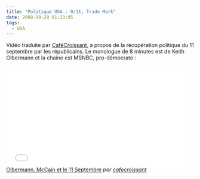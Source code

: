 ```yaml
---
title: "Politique USA : 9/11, Trade Mark"
date: 2008-09-29 01:23:05
tags:
  - USA
---
```


Vidéo traduite par [CaféCroissant](http://cafecroissant.fr/2008/bonne-nuit-et-bonne-chance/), à propos de la récupération politique du 11 septembre par les républicains. Le monologue de 8 minutes est de Keith Olbermann et la chaine est MSNBC, pro-démocrate :

<div class="videoWrapper">
<iframe frameborder="0" width="480" height="270" src="//www.dailymotion.com/embed/video/x6qzpl" allowfullscreen></iframe><br /><a href="http://www.dailymotion.com/video/x6qzpl_olbermann-mccain-et-le-11-septembre_news" target="_blank" rel="noopener">Olbermann, McCain et le 11 Septembre</a> <i>par <a href="http://www.dailymotion.com/cafecroissant" target="_blank">cafecroissant</a></i>
</div>
